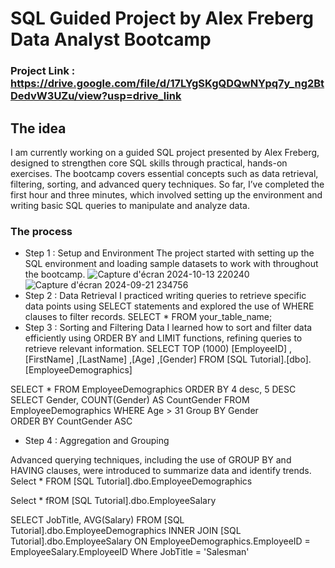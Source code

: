 # SQL Guided Project by Alex Freberg Data Analyst Bootcamp
### Project Link : https://drive.google.com/file/d/17LYgSKgQDQwNYpq7y_ng2BtDedvW3UZu/view?usp=drive_link

## The idea

I am currently working on a guided SQL project presented by Alex Freberg, designed to strengthen core SQL skills through practical, hands-on exercises. The bootcamp covers essential concepts such as data retrieval, filtering, sorting, and advanced query techniques. So far, I’ve completed the first hour and three minutes, which involved setting up the environment and writing basic SQL queries to manipulate and analyze data.

### The process

- Step 1 : Setup and Environment
The project started with setting up the SQL environment and loading sample datasets to work with throughout the bootcamp.
![Capture d'écran 2024-10-13 220240](https://github.com/user-attachments/assets/742e05c3-276e-4415-977a-790966eb62c4)
![Capture d'écran 2024-09-21 234756](https://github.com/user-attachments/assets/0ede3633-c803-4937-986f-236df5899ff8)
- Step 2 : Data Retrieval
I practiced writing queries to retrieve specific data points using SELECT statements and explored the use of WHERE clauses to filter records.
SELECT * FROM your_table_name;
- Step 3 : Sorting and Filtering Data 
        I learned how to sort and filter data efficiently using ORDER BY and LIMIT functions, refining queries to retrieve relevant information.
SELECT TOP (1000) [EmployeeID]
      ,[FirstName]
      ,[LastName]
      ,[Age]
      ,[Gender]
  FROM [SQL Tutorial].[dbo].[EmployeeDemographics]

SELECT *
FROM EmployeeDemographics
ORDER BY 4 desc, 5 DESC 
SELECT Gender, COUNT(Gender) AS CountGender
FROM EmployeeDemographics
WHERE Age > 31
Group BY Gender  
ORDER BY CountGender ASC

- Step 4 : Aggregation and Grouping

Advanced querying techniques, including the use of GROUP BY and HAVING clauses, were introduced to summarize data and identify trends.
Select *
FROM [SQL Tutorial].dbo.EmployeeDemographics

Select *
fROM [SQL Tutorial].dbo.EmployeeSalary

SELECT JobTitle, AVG(Salary)
FROM [SQL Tutorial].dbo.EmployeeDemographics
INNER JOIN [SQL Tutorial].dbo.EmployeeSalary
ON EmployeeDemographics.EmployeeID = EmployeeSalary.EmployeeID
 Where JobTitle = 'Salesman'
